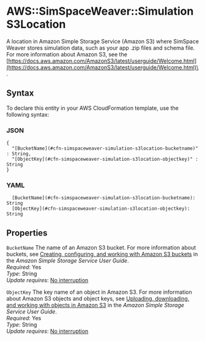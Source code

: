 # AWS::SimSpaceWeaver::Simulation S3Location<a name="aws-properties-simspaceweaver-simulation-s3location"></a>

A location in Amazon Simple Storage Service \(Amazon S3\) where SimSpace Weaver stores simulation data, such as your app \.zip files and schema file\. For more information about Amazon S3, see the [https://docs.aws.amazon.com/AmazonS3/latest/userguide/Welcome.html](https://docs.aws.amazon.com/AmazonS3/latest/userguide/Welcome.html)\.

## Syntax<a name="aws-properties-simspaceweaver-simulation-s3location-syntax"></a>

To declare this entity in your AWS CloudFormation template, use the following syntax:

### JSON<a name="aws-properties-simspaceweaver-simulation-s3location-syntax.json"></a>

```
{
  "[BucketName](#cfn-simspaceweaver-simulation-s3location-bucketname)" : String,
  "[ObjectKey](#cfn-simspaceweaver-simulation-s3location-objectkey)" : String
}
```

### YAML<a name="aws-properties-simspaceweaver-simulation-s3location-syntax.yaml"></a>

```
  [BucketName](#cfn-simspaceweaver-simulation-s3location-bucketname): String
  [ObjectKey](#cfn-simspaceweaver-simulation-s3location-objectkey): String
```

## Properties<a name="aws-properties-simspaceweaver-simulation-s3location-properties"></a>

`BucketName` <a name="cfn-simspaceweaver-simulation-s3location-bucketname"></a>
The name of an Amazon S3 bucket\. For more information about buckets, see [Creating, configuring, and working with Amazon S3 buckets](https://docs.aws.amazon.com/AmazonS3/latest/userguide/creating-buckets-s3.html) in the _Amazon Simple Storage Service User Guide_\.  
_Required_: Yes  
_Type_: String  
_Update requires_: [No interruption](https://docs.aws.amazon.com/AWSCloudFormation/latest/UserGuide/using-cfn-updating-stacks-update-behaviors.html#update-no-interrupt)

`ObjectKey` <a name="cfn-simspaceweaver-simulation-s3location-objectkey"></a>
The key name of an object in Amazon S3\. For more information about Amazon S3 objects and object keys, see [Uploading, downloading, and working with objects in Amazon S3](https://docs.aws.amazon.com/AmazonS3/latest/userguide/uploading-downloading-objects.html) in the _Amazon Simple Storage Service User Guide_\.  
_Required_: Yes  
_Type_: String  
_Update requires_: [No interruption](https://docs.aws.amazon.com/AWSCloudFormation/latest/UserGuide/using-cfn-updating-stacks-update-behaviors.html#update-no-interrupt)
